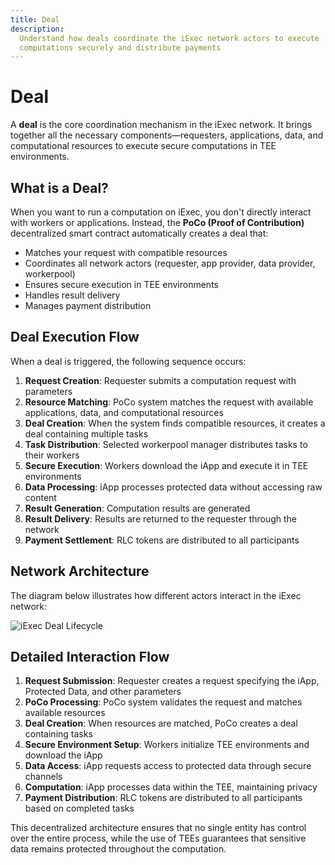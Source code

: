 ```yaml
---
title: Deal
description:
  Understand how deals coordinate the iExec network actors to execute
  computations securely and distribute payments
---
```


# Deal

A **deal** is the core coordination mechanism in the iExec network. It brings
together all the necessary components—requesters, applications, data, and
computational resources to execute secure computations in TEE environments.

## What is a Deal?

When you want to run a computation on iExec, you don't directly interact with
workers or applications. Instead, the **PoCo (Proof of Contribution)**
decentralized smart contract automatically creates a deal that:

- Matches your request with compatible resources
- Coordinates all network actors (requester, app provider, data provider,
  workerpool)
- Ensures secure execution in TEE environments
- Handles result delivery
- Manages payment distribution

## Deal Execution Flow

When a deal is triggered, the following sequence occurs:

1. **Request Creation**: Requester submits a computation request with parameters
2. **Resource Matching**: PoCo system matches the request with available
   applications, data, and computational resources
3. **Deal Creation**: When the system finds compatible resources, it creates a
   deal containing multiple tasks
4. **Task Distribution**: Selected workerpool manager distributes tasks to their
   workers
5. **Secure Execution**: Workers download the iApp and execute it in TEE
   environments
6. **Data Processing**: iApp processes protected data without accessing raw
   content
7. **Result Generation**: Computation results are generated
8. **Result Delivery**: Results are returned to the requester through the
   network
9. **Payment Settlement**: RLC tokens are distributed to all participants

## Network Architecture

The diagram below illustrates how different actors interact in the iExec
network:

![iExec Deal Lifecycle](/assets/overview/deal-lifecycle.png)

## Detailed Interaction Flow

1. **Request Submission**: Requester creates a request specifying the iApp,
   Protected Data, and other parameters
2. **PoCo Processing**: PoCo system validates the request and matches available
   resources
3. **Deal Creation**: When resources are matched, PoCo creates a deal containing
   tasks
4. **Secure Environment Setup**: Workers initialize TEE environments and
   download the iApp
5. **Data Access**: iApp requests access to protected data through secure
   channels
6. **Computation**: iApp processes data within the TEE, maintaining privacy
7. **Payment Distribution**: RLC tokens are distributed to all participants
   based on completed tasks

This decentralized architecture ensures that no single entity has control over
the entire process, while the use of TEEs guarantees that sensitive data remains
protected throughout the computation.
